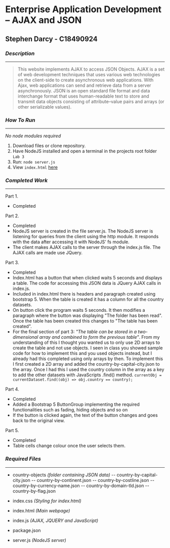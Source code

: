 # Enterprise Application Development – AJAX and JSON

## Stephen Darcy - C18490924

### _Description_

---

> This website implements AJAX to access JSON Objects. AJAX is a set of web development techniques that uses various web technologies on the client-side to create asynchronous web applications. With Ajax, web applications can send and retrieve data from a server asynchronously. JSON is an open standard file format and data interchange format that uses human-readable text to store and transmit data objects consisting of attribute–value pairs and arrays (or other serializable values).

### _How To Run_

---

_No node modules required_

1.  Download files or clone repository.
2.  Have NodeJS installed and open a terminal in the projects root folder `Lab 3`
3.  Run: `node server.js `
4.  View `index.html` [here](http://localhost:8080/index.html)

### _Completed Work_

---

Part 1.

- Completed

Part 2.

- Completed
- NodeJS server is created in the file server.js. The NodeJS server is listening for queries from the client using the http module. It responds with the data after accessing it with NodeJS' fs module.
- The client makes AJAX calls to the server through the index.js file. The AJAX calls are made use JQuery.

Part 3.

- Completed
- Index.html has a button that when clicked waits 5 seconds and displays a table. The code for accessing this JSON data is JQuery AJAX calls in index.js.
- Included in index.html there is headers and paragraph created using bootstrap 5. When the table is created it has a column for all the country datasets.
- On button click the program waits 5 seconds. It then modifies a paragraph where the button was displaying "The folder has been read". Once the table has been created this changes to "The table has been created".
- For the final section of part 3: _"The table can be stored in a two-dimensional array and combined to form the previous table"_. From my understanding of this I thought you wanted us to only use 2D arrays to create the table and not use objects. I seen in class you showed sample code for how to implement this and you used objects instead, but I already had this completed using only arrays by then. To implement this I first created a 2D array and added the country-by-capital-city.json to the array. Once I had this I used the country column in the array as a key to add the other datasets with JavaScripts .find() method.
  `currentObj = currentDataset.find((obj) => obj.country == country);`

Part 4.

- Completed
- Added a Bootstrap 5 ButtonGroup implementing the required functionalities such as fading, hiding objects and so on
- If the button is clicked again, the text of the button changes and goes back to the original view.

Part 5.

- Completed
- Table cells change colour once the user selects them.

### _Required Files_

---

- country-objects _(folder containing JSON data)_
  -- country-by-capital-city.json
  -- country-by-continent.json
  -- country-by-costline.json
  -- country-by-currency-name.json
  -- country-by-domain-tld.json
  -- country-by-flag.json

- index.css _(Styling for index.html)_
- index.html _(Main webpage)_
- index.js _(AJAX, JQUERY and JavaScript)_
- package.json
- server.js _(NodeJS server)_

